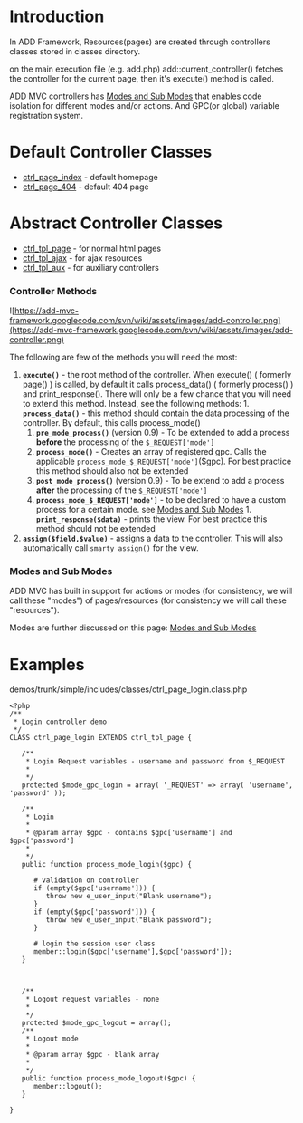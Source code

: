 # Introduction #
In ADD Framework, Resources(pages) are created through controllers classes stored in classes directory.

on the main execution file (e.g. add.php) add::current\_controller() fetches the controller for the current page, then it's execute() method is called.

ADD MVC controllers has [Modes and Sub Modes](modesAndSubModes.md) that enables code isolation for different modes and/or actions. And GPC(or global) variable registration system.


# Default Controller Classes #
  * [ctrl\_page\_index](http://mvc.add.ph/docs/classes/ctrl_page_index.html) - default homepage
  * [ctrl\_page\_404](http://mvc.add.ph/docs/classes/ctrl_page_404.html) - default 404 page

# Abstract Controller Classes #
  * [ctrl\_tpl\_page](http://mvc.add.ph/docs/classes/ctrl_tpl_page.html) - for normal html pages
  * [ctrl\_tpl\_ajax](http://mvc.add.ph/docs/classes/ctrl_tpl_ajax.html) - for ajax resources
  * [ctrl\_tpl\_aux](http://mvc.add.ph/docs/classes/ctrl_tpl_aux.html) - for auxiliary controllers


### Controller Methods ###

![https://add-mvc-framework.googlecode.com/svn/wiki/assets/images/add-controller.png](https://add-mvc-framework.googlecode.com/svn/wiki/assets/images/add-controller.png)

The following are few of the methods you will need the most:
  1. **`execute()`** - the root method of the controller. When execute() ( formerly page() ) is called, by default it calls process\_data() ( formerly process() ) and print\_response(). There will only be a few chance that you will need to extend this method. Instead, see the following methods:
    1. **`process_data()`** - this method should contain the data processing of the controller. By default, this calls process\_mode()
      1. **`pre_mode_process()`** (version 0.9) - To be extended to add a process **before** the processing of the `$_REQUEST['mode']`
      1. **`process_mode()`** - Creates an array of registered gpc. Calls the applicable `process_mode_$_REQUEST['mode']`($gpc). For best practice this method should also not be extended
      1. **`post_mode_process()`** (version 0.9) - To be extend to add a process **after** the processing of the `$_REQUEST['mode']`
      1. **`process_mode_$_REQUEST['mode']`** - to be declared to have a custom process for a certain mode. see [Modes and Sub Modes](modesAndSubModes.md)
    1. **`print_response($data)`** - prints the view. For best practice this method should not be extended
  1. **`assign($field,$value)`** - assigns a data to the controller. This will also automatically call `smarty assign()` for the view.

### Modes and Sub Modes ###

ADD MVC has built in support for actions or modes (for consistency, we will call these "modes") of pages/resources (for consistency we will call these "resources").

Modes are further discussed on this page: [Modes and Sub Modes](modesAndSubModes.md)

# Examples #
demos/trunk/simple/includes/classes/ctrl\_page\_login.class.php
```
<?php
/**
 * Login controller demo
 */
CLASS ctrl_page_login EXTENDS ctrl_tpl_page {

   /**
    * Login Request variables - username and password from $_REQUEST
    *
    */
   protected $mode_gpc_login = array( '_REQUEST' => array( 'username', 'password' ));

   /**
    * Login
    *
    * @param array $gpc - contains $gpc['username'] and $gpc['password']
    *
    */
   public function process_mode_login($gpc) {

      # validation on controller
      if (empty($gpc['username'])) {
         throw new e_user_input("Blank username");
      }
      if (empty($gpc['password'])) {
         throw new e_user_input("Blank password");
      }

      # login the session user class
      member::login($gpc['username'],$gpc['password']);
   }



   /**
    * Logout request variables - none
    *
    */
   protected $mode_gpc_logout = array();
   /**
    * Logout mode
    *
    * @param array $gpc - blank array
    *
    */
   public function process_mode_logout($gpc) {
      member::logout();
   }

}
```
